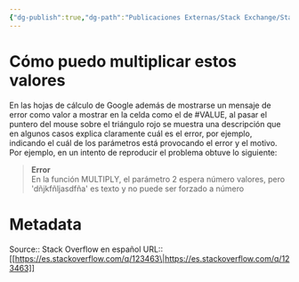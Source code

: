 ```yaml
---
{"dg-publish":true,"dg-path":"Publicaciones Externas/Stack Exchange/Stack Overflow en español/es.stackoverflow.com-123463.md","permalink":"/publicaciones-externas/stack-exchange/stack-overflow-en-espanol/es-stackoverflow-com-123463/","title":"Cómo puedo multiplicar estos valores","hide":true,"noteIcon":"default","created":"2024-04-03T12:49:10.417-06:00","updated":"2024-04-05T16:43:52.656-06:00"}
---
```


# Cómo puedo multiplicar estos valores

En las hojas de cálculo de Google además de mostrarse un mensaje de error como valor a mostrar en la celda como el de #VALUE, al pasar el puntero del mouse sobre el triángulo rojo se muestra una descripción que en algunos casos explica claramente cuál es el error, por ejemplo, indicando el cuál de los parámetros está provocando el error y el motivo. Por ejemplo, en un intento de reproducir el problema obtuve lo siguiente:

> **Error**  
> En la función MULTIPLY, el parámetro 2 espera número valores, pero  'dñjkfñljasdfña' es texto y no puede ser forzado a número

# Metadata
Source:: Stack Overflow en español
URL:: [[https://es.stackoverflow.com/q/123463\|https://es.stackoverflow.com/q/123463]]

